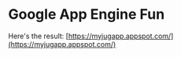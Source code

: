 # Google App Engine Fun

Here's the result: [https://myjugapp.appspot.com/](https://myjugapp.appspot.com/)
